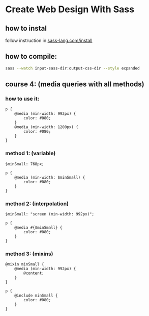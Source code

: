 # Create Web Design With Sass

## how to instal
follow instruction in [sass-lang.com/install](https://sass-lang.com/install)

## how to compile:
```sh
sass --watch input-sass-dir:output-css-dir --style expanded
```

## course 4: (media queries with all methods)
### how to use it:
```
p {
	@media (min-width: 992px) {
		color: #080;
	}
	@media (min-width: 1200px) {
		color: #080;
	}
}
```

### method 1: (variable)
```
$minSmall: 768px;
```

```
p {
	@media (min-width: $minSmall) {
		color: #080;
	}
}
```

### method 2: (interpolation)
```
$minSmall: "screen (min-width: 992px)";
```
```
p {
	@media #{$minSmall} {
		color: #080;
	}
}
```

### method 3: (mixins)
```
@mixin minSmall {
	@media (min-width: 992px) {
		@content;
	}
}
```
```
p {
	@include minSmall {
		color: #080;
	}
}
```
